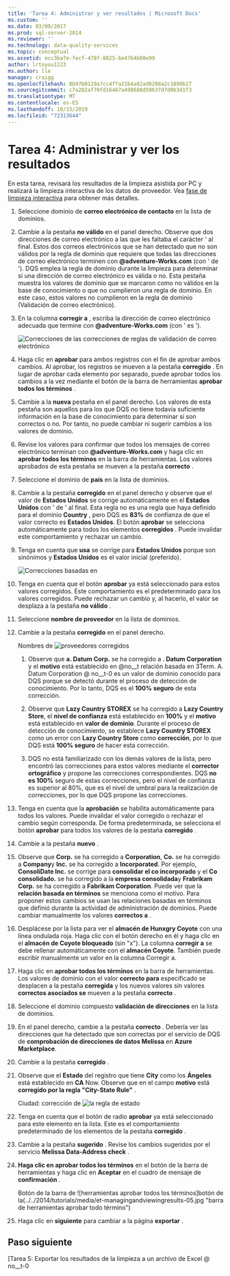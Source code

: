 ```yaml
---
title: 'Tarea 4: Administrar y ver resultados | Microsoft Docs'
ms.custom: ''
ms.date: 03/09/2017
ms.prod: sql-server-2014
ms.reviewer: ''
ms.technology: data-quality-services
ms.topic: conceptual
ms.assetid: ecc3ba7e-fecf-478f-8825-6e4764b00e99
author: lrtoyou1223
ms.author: lle
manager: craigg
ms.openlocfilehash: 8b97b0129a7cc4ffa21b4a82ad0208a2c1890b27
ms.sourcegitcommit: c7a202af70fd16467a498688d59637d7d0b3d1f3
ms.translationtype: MT
ms.contentlocale: es-ES
ms.lasthandoff: 10/15/2019
ms.locfileid: "72313644"
---
```

# <a name="task-4-manaing-and-viewing-results"></a>Tarea 4: Administrar y ver los resultados
  En esta tarea, revisará los resultados de la limpieza asistida por PC y realizará la limpieza interactiva de los datos de proveedor. Vea [fase de limpieza interactiva](https://msdn.microsoft.com/library/hh213061.aspx#Interactive) para obtener más detalles.  
  
1.  Seleccione dominio de **correo electrónico de contacto** en la lista de dominios.  
  
2.  Cambie a la pestaña **no válido** en el panel derecho. Observe que dos direcciones de correo electrónico a las que les faltaba el carácter ' al final. Estos dos correos electrónicos que se han detectado que no son válidos por la regla de dominio que requiere que todas las direcciones de correo electrónico terminen con **\@adventure-Works.com** (con ' de '). DQS emplea la regla de dominio durante la limpieza para determinar si una dirección de correo electrónico es válida o no. Esta pestaña muestra los valores de dominio que se marcaron como no válidos en la base de conocimiento o que no cumplieron una regla de dominio. En este caso, estos valores no cumplieron en la regla de dominio (Validación de correo electrónico).  
  
3.  En la columna **corregir a** , escriba la dirección de correo electrónico adecuada que termine con **\@adventure-Works.com** (con ' es ').  
  
     ![Correcciones de las correcciones de reglas de validación de correo electrónico](../../2014/tutorials/media/et-managingandviewingresults-01.jpg "de la regla de validación de correo electrónico")  
  
4.  Haga clic en **aprobar** para ambos registros con el fin de aprobar ambos cambios. Al aprobar, los registros se mueven a la pestaña **corregido** . En lugar de aprobar cada elemento por separado, puede aprobar todos los cambios a la vez mediante el botón de la barra de herramientas **aprobar todos los términos** .  
  
5.  Cambie a la **nueva** pestaña en el panel derecho. Los valores de esta pestaña son aquellos para los que DQS no tiene todavía suficiente información en la base de conocimiento para determinar si son correctos o no. Por tanto, no puede cambiar ni sugerir cambios a los valores de dominio.  
  
6.  Revise los valores para confirmar que todos los mensajes de correo electrónico terminan con **\@adventure-Works.com** y haga clic en **aprobar todos los términos** en la barra de herramientas. Los valores aprobados de esta pestaña se mueven a la pestaña **correcto** .  
  
7.  Seleccione el dominio de **país** en la lista de dominios.  
  
8.  Cambie a la pestaña **corregido** en el panel derecho y observe que el valor de **Estados Unidos** se corrige automáticamente en el **Estados Unidos** con ' de ' al final. Esta regla no es una regla que haya definido para el dominio **Country** , pero DQS es **83%** de confianza de que el valor correcto es **Estados Unidos**. El botón **aprobar** se selecciona automáticamente para todos los elementos **corregidos** . Puede invalidar este comportamiento y rechazar un cambio.  
  
9. Tenga en cuenta que **usa** se corrige para **Estados Unidos** porque son sinónimos y **Estados Unidos** es el valor inicial (preferido).  
  
     ![Correcciones basadas en](../../2014/tutorials/media/et-managingandviewingresults-02.jpg "correcciones de sinónimos basadas en sinónimos")  
  
10. Tenga en cuenta que el botón **aprobar** ya está seleccionado para estos valores corregidos. Este comportamiento es el predeterminado para los valores corregidos. Puede rechazar un cambio y, al hacerlo, el valor se desplaza a la pestaña **no válido** .  
  
11. Seleccione **nombre de proveedor** en la lista de dominios.  
  
12. Cambie a la pestaña **corregido** en el panel derecho.  
  
     Nombres de ![proveedores corregidos](../../2014/tutorials/media/et-managingandviewingresults-03.jpg "corregidos nombres de proveedor")  
  
    1.  Observe que **a. Datum Corp.** se ha corregido a **. Datum Corporation** y el **motivo** está establecido en @no__t relación basada en 3Term. A. Datum Corporation @ no__t-0 es un valor de dominio conocido para DQS porque se detectó durante el proceso de detección de conocimiento. Por lo tanto, DQS es el **100% seguro** de esta corrección.  
  
    2.  Observe que **Lazy Country STOREX** se ha corregido a **Lazy Country Store**, el **nivel de confianza** está establecido en **100%** y el **motivo** está establecido en **valor de dominio**. Durante el proceso de detección de conocimiento, se establece **Lazy Country STOREX** como un error con **Lazy Country Store** como **corrección**, por lo que DQS está **100% seguro** de hacer esta corrección.  
  
    3.  DQS no está familiarizado con los demás valores de la lista, pero encontró las correcciones para estos valores mediante el **corrector ortográfico** y propone las correcciones correspondientes. DQS **no es 100%** seguro de estas correcciones, pero el nivel de confianza es superior al 80%, que es el nivel de umbral para la realización de correcciones, por lo que DQS propone las correcciones.  
  
13. Tenga en cuenta que la **aprobación** se habilita automáticamente para todos los valores. Puede invalidar el valor corregido o rechazar el cambio según corresponda. De forma predeterminada, se selecciona el botón **aprobar** para todos los valores de la pestaña **corregido** .  
  
14. Cambie a la pestaña **nuevo** .  
  
15. Observe que **Corp.** se ha corregido a **Corporation**, **Co.** se ha corregido a **Company**y **Inc.** se ha corregido a **Incorporated**. Por ejemplo, **ConsoliDate Inc.** se corrige para **consolidar el co incorporado** y el **Co consolidado.** se ha corregido a la **empresa consolidada**y **Frabrikam Corp.** se ha corregido a **Fabrikam Corporation**.  Puede ver que la **relación basada en términos** se menciona como el motivo. Para proponer estos cambios se usan las relaciones basadas en términos que definió durante la actividad de administración de dominios. Puede cambiar manualmente los valores **correctos a** .  
  
16. Desplácese por la lista para ver el **almacén de Hunxgry Coyote** con una línea ondulada roja. Haga clic con el botón derecho en él y haga clic en el **almacén de Coyote bloqueado** (sin "x"). La columna **corregir a** se debe rellenar automáticamente con el **almacén Coyote**. También puede escribir manualmente un valor en la columna Corregir a.  
  
17. Haga clic en **aprobar todos los términos** en la barra de herramientas. Los valores de dominio con el valor **correcto para** especificado se desplacen a la pestaña **corregida** y los nuevos valores sin valores **correctos asociados se** mueven a la pestaña **correcto** .  
  
18. Seleccione el dominio compuesto **validación de direcciones** en la lista de dominios.  
  
19. En el panel derecho, cambie a la pestaña **correcto** . Debería ver las direcciones que ha detectado que son correctas por el servicio de DQS de **comprobación de direcciones de datos Melissa** en **Azure Marketplace**.  
  
20. Cambie a la pestaña **corregido** .  
  
21. Observe que el **Estado** del registro que tiene **City** como los **Ángeles** está establecido en **CA** Now. Observe que en el campo **motivo** está **corregido por la regla "City-State Rule"** .  
  
     Ciudad: corrección de ![la regla de estado](../../2014/tutorials/media/et-managingandviewingresults-04.jpg "ciudad-corrección de la regla de estado")  
  
22. Tenga en cuenta que el botón de radio **aprobar** ya está seleccionado para este elemento en la lista. Este es el comportamiento predeterminado de los elementos de la pestaña **corregido** .  
  
23. Cambie a la pestaña **sugerido** . Revise los cambios sugeridos por el servicio **Melissa Data-Address check** .  
  
24. **Haga clic en aprobar todos los términos** en el botón de la barra de herramientas y haga clic en **Aceptar** en el cuadro de mensaje de **confirmación** .  
  
     Botón de la barra de ![herramientas aprobar todos los términos]botón de la(../../2014/tutorials/media/et-managingandviewingresults-05.jpg "barra de herramientas aprobar todo término")  
  
25. Haga clic en **siguiente** para cambiar a la página **exportar** .  
  
## <a name="next-step"></a>Paso siguiente  
 [Tarea 5: Exportar los resultados de la limpieza a un archivo de Excel @ no__t-0  
  
  
